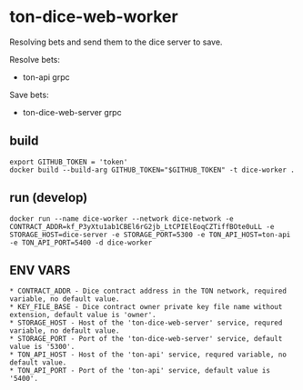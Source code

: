# ton-dice-web-worker
Resolving bets and send them to the dice server to save.

Resolve bets:
 - ton-api grpc 

 Save bets:
 - ton-dice-web-server grpc

## build 
```
export GITHUB_TOKEN = 'token'
docker build --build-arg GITHUB_TOKEN="$GITHUB_TOKEN" -t dice-worker .
```

## run (develop)
```docker run --name dice-worker --network dice-network -e CONTRACT_ADDR=kf_P3yXtu1ab1CBEl6rG2jb_LtCPIElEoqCZTiffBOte0uLL -e STORAGE_HOST=dice-server -e STORAGE_PORT=5300 -e TON_API_HOST=ton-api -e TON_API_PORT=5400 -d dice-worker```
 
## ENV VARS
    * CONTRACT_ADDR - Dice contract address in the TON network, required variable, no default value.
    * KEY_FILE_BASE - Dice contract owner private key file name without extension, default value is 'owner'.
    * STORAGE_HOST - Host of the 'ton-dice-web-server' service, requred variable, no default value.
    * STORAGE_PORT - Port of the 'ton-dice-web-server' service, default value is '5300'.
    * TON_API_HOST - Host of the 'ton-api' service, requred variable, no default value.
    * TON_API_PORT - Port of the 'ton-api' service, default value is '5400'.
